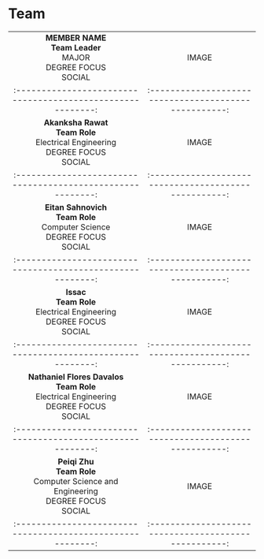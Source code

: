 # Team

| | |
|:---------------------------------------------------------:|:---------------------------------------------------:|
|**MEMBER NAME**   <br/> **Team Leader** <br/> MAJOR <br/> DEGREE FOCUS <br/> SOCIAL | IMAGE |
|:---------------------------------------------------------:|:---------------------------------------------------:|
|**Akanksha Rawat**   <br/> **Team Role** <br/> Electrical Engineering <br/> DEGREE FOCUS <br/> SOCIAL | IMAGE |
|:---------------------------------------------------------:|:---------------------------------------------------:|
|**Eitan Sahnovich**   <br/> **Team Role** <br/> Computer Science <br/> DEGREE FOCUS <br/> SOCIAL | IMAGE |
|:---------------------------------------------------------:|:---------------------------------------------------:|
|**Issac**   <br/> **Team Role** <br/> Electrical Engineering <br/> DEGREE FOCUS <br/> SOCIAL | IMAGE |
|:---------------------------------------------------------:|:---------------------------------------------------:|
|**Nathaniel Flores Davalos**   <br/> **Team Role** <br/> Electrical Engineering <br/> DEGREE FOCUS <br/> SOCIAL | IMAGE |
|:---------------------------------------------------------:|:---------------------------------------------------:|
|**Peiqi Zhu**   <br/> **Team Role** <br/> Computer Science and Engineering <br/> DEGREE FOCUS <br/> SOCIAL | IMAGE |
|:---------------------------------------------------------:|:---------------------------------------------------:|